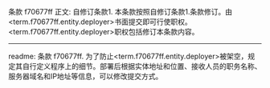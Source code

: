 条款 f70677ff 正文:
自修订条款1. 本条款按照自修订条款1.条款修订。由<term.f70677ff.entity.deployer>书面提交即可行使职权。<term.f70677ff.entity.deployer>职权包括修订本条款内容。

---
readme:
条款 f70677ff. 为了防止<term.f70677ff.entity.deployer>被架空，规定其自行定义程序上的细节。部署后根据实体地址和位置、接收人员的职务名称、服务器域名和IP地址等信息，可以修改提交方式。
